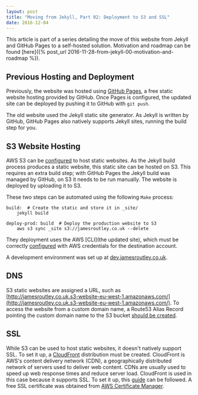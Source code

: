 ```yaml
---
layout: post
title: "Moving from Jekyll, Part 02: Deployment to S3 and SSL"
date: 2016-12-04
---
```


This article is part of a series detailing the move of this website from Jekyll and GitHub Pages to a self-hosted solution. Motivation and roadmap can be found [here]({% post_url 2016-11-28-from-jekyll-00-motivation-and-roadmap %}).


## Previous Hosting and Deployment

Previously, the website was hosted using [GitHub Pages](https://pages.github.com/), a free static website hosting provided by GitHub. Once Pages is configured, the updated site can be deployed by pushing it to GitHub with `git push`.

The old website used the Jekyll static site generator. As Jekyll is written by GitHub, GitHub Pages also natively supports Jekyll sites, running the build step for you.


## S3 Website Hosting

AWS S3 can be [configured](http://docs.aws.amazon.com/AmazonS3/latest/dev/WebsiteHosting.html) to host static websites. As the Jekyll build process produces a static website, this static site can be hosted on S3. This requires an extra build step; with GitHub Pages the Jekyll build was managed by GitHub, on S3 it needs to be run manually. The website is deployed by uploading it to S3.

These two steps can be automated using the following `Make` process:

~~~Make
build:  # Create the static and store it in _site/
	jekyll build

deploy-prod: build  # Deploy the production website to S3
	aws s3 sync _site s3://jamesroutley.co.uk --delete
~~~

They deployment uses the AWS [CLI](the updated site), which must be correctly [configured](https://docs.aws.amazon.com/cli/latest/userguide/cli-chap-getting-started.html) with AWS credentials for the destination account.

A development environment was set up at [dev.jamesroutley.co.uk](https://dev.jamesroutley.co.uk/).


## DNS

S3 static websites are assigned a URL, such as [http://jamesroutley.co.uk.s3-website-eu-west-1.amazonaws.com/](http://jamesroutley.co.uk.s3-website-eu-west-1.amazonaws.com/). To access the website from a custom domain name, a Route53 Alias Record pointing the custom domain name to the S3 bucket [should be created]((https://docs.aws.amazon.com/AmazonS3/latest/dev/website-hosting-custom-domain-walkthrough.html)).


## SSL

While S3 can be used to host static websites, it doesn't natively support SSL. To set it up, a [CloudFront](https://aws.amazon.com/cloudfront/) distribution must be created. CloudFront is AWS's content delivery network (CDN), a geographically distributed network of servers used to deliver web content. CDNs are usually used to speed up web response times and reduce server load. CloudFront is used in this case because it supports SSL. To set it up, this [guide](https://blog.webinista.com/2016/02/enable-https-cloudfront-certificate-manager-s3/index.html) can be followed. A free SSL certificate was obtained from [AWS Certificate Manager](https://aws.amazon.com/certificate-manager/).
